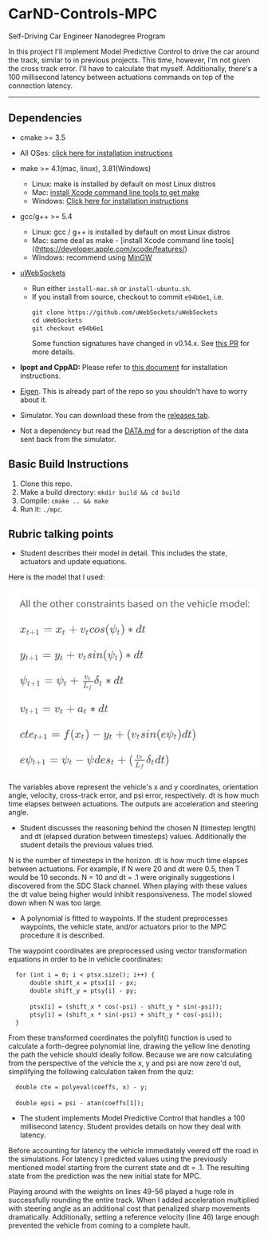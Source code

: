 # CarND-Controls-MPC

Self-Driving Car Engineer Nanodegree Program

In this project I'll implement Model Predictive Control to drive the car around the track, similar to in previous projects. This time, however, I'm not given the cross track error. I'll have to calculate that myself. Additionally, there's a 100 millisecond latency between actuations commands on top of the connection latency.

---

[image1]: ./model_equations.png "Model Equations"


## Dependencies

* cmake >= 3.5
 * All OSes: [click here for installation instructions](https://cmake.org/install/)
* make >= 4.1(mac, linux), 3.81(Windows)
  * Linux: make is installed by default on most Linux distros
  * Mac: [install Xcode command line tools to get make](https://developer.apple.com/xcode/features/)
  * Windows: [Click here for installation instructions](http://gnuwin32.sourceforge.net/packages/make.htm)
* gcc/g++ >= 5.4
  * Linux: gcc / g++ is installed by default on most Linux distros
  * Mac: same deal as make - [install Xcode command line tools]((https://developer.apple.com/xcode/features/)
  * Windows: recommend using [MinGW](http://www.mingw.org/)
* [uWebSockets](https://github.com/uWebSockets/uWebSockets)
  * Run either `install-mac.sh` or `install-ubuntu.sh`.
  * If you install from source, checkout to commit `e94b6e1`, i.e.
    ```
    git clone https://github.com/uWebSockets/uWebSockets
    cd uWebSockets
    git checkout e94b6e1
    ```
    Some function signatures have changed in v0.14.x. See [this PR](https://github.com/udacity/CarND-MPC-Project/pull/3) for more details.

* **Ipopt and CppAD:** Please refer to [this document](https://github.com/udacity/CarND-MPC-Project/blob/master/install_Ipopt_CppAD.md) for installation instructions.
* [Eigen](http://eigen.tuxfamily.org/index.php?title=Main_Page). This is already part of the repo so you shouldn't have to worry about it.
* Simulator. You can download these from the [releases tab](https://github.com/udacity/self-driving-car-sim/releases).
* Not a dependency but read the [DATA.md](./DATA.md) for a description of the data sent back from the simulator.


## Basic Build Instructions

1. Clone this repo.
2. Make a build directory: `mkdir build && cd build`
3. Compile: `cmake .. && make`
4. Run it: `./mpc`.


## Rubric talking points

* Student describes their model in detail. This includes the state, actuators and update equations.

Here is the model that I used:

![alt text][image1]

The variables above represent the vehicle's x and y coordinates, orientation angle, velocity, cross-track error, and psi error, respectively. dt is how much time elapses between actuations. The outputs are acceleration and steering angle.

* Student discusses the reasoning behind the chosen N (timestep length) and dt (elapsed duration between timesteps) values. Additionally the student details the previous values tried.

N is the number of timesteps in the horizon. dt is how much time elapses between actuations. For example, if N were 20 and dt were 0.5, then T would be 10 seconds. N = 10 and dt = .1 were originally suggestions I discovered from the SDC Slack channel. When playing with these values the dt value being higher would inhibit responsiveness. The model slowed down when N was too large.

* A polynomial is fitted to waypoints. If the student preprocesses waypoints, the vehicle state, and/or actuators prior to the MPC procedure it is described.

The waypoint coordinates are preprocessed using vector transformation equations in order to be in vehicle coordinates:

```  
  for (int i = 0; i < ptsx.size(); i++) {
      double shift_x = ptsx[i] - px;
      double shift_y = ptsy[i] - py;

      ptsx[i] = (shift_x * cos(-psi) - shift_y * sin(-psi));
      ptsy[i] = (shift_x * sin(-psi) + shift_y * cos(-psi));
  }
```
  
From these transformed coordinates the polyfit() function is used to calculate a forth-degree polynomial line, drawing the yellow line denoting the path the vehicle should ideally follow. Because we are now calculating from the perspective of the vehicle the x, y and psi are now zero'd out, simplifying the following calculation taken from the quiz:

```
  double cte = polyeval(coeffs, x) - y;
  
  double epsi = psi - atan(coeffs[1]); 
```

* The student implements Model Predictive Control that handles a 100 millisecond latency. Student provides details on how they deal with latency.

Before accounting for latency the vehicle immediately veered off the road in the simulations. For latency I predicted values using the previously mentioned model starting from the current state and dt = .1. The resulting state from the prediction was the new initial state for MPC.

Playing around with the weights on lines 49-56 played a huge role in successfully rounding the entire track. When I added acceleration multiplied with steering angle as an additional cost that penalized sharp movements dramatically. Additionally, setting a reference velocity (line 46) large enough prevented the vehicle from coming to a complete hault.
